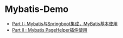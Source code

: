 # Mybatis-Demo

* [Part I : Mybatis与Springboot集成，MyBatis基本使用](https://github.com/yankwan/Mybatis-Demo/tree/master/mybatis-skeleton)
* [Part II : Mybatis PageHelper插件使用](https://github.com/yankwan/Mybatis-Demo/tree/master/mybatis-pagehelper)
